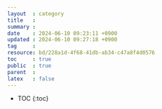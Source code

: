 ```yaml
---
layout  : category
title   : 
summary : 
date    : 2024-06-10 09:23:11 +0900
updated : 2024-06-10 09:27:18 +0900
tag     : 
resource: bd/228a1d-4f68-41db-ab34-c47a8f4d0576
toc     : true
public  : true
parent  : 
latex   : false
---
```

* TOC
{:toc}

# 
